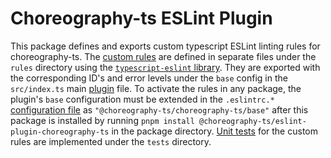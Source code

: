 # Choreography-ts ESLint Plugin
This package defines and exports custom typescript ESLint linting rules for choreography-ts. The [custom rules](https://eslint.org/docs/latest/extend/custom-rules) are defined in separate files under the `rules` directory using the [`typescript-eslint` library](https://typescript-eslint.io/developers/custom-rules). They are exported with the corresponding ID's and error levels under the `base` config in the `src/index.ts` main [plugin](https://eslint.org/docs/latest/extend/plugins) file. To activate the rules in any package, the plugin's `base` configuration must be extended in the `.eslintrc.*` [configuration file](https://eslint.org/docs/latest/use/configure/configuration-files) as `"@choreography-ts/choreography-ts/base"` after this package is installed by running `pnpm install @choreography-ts/eslint-plugin-choreography-ts` in the package directory. [Unit tests](https://typescript-eslint.io/packages/rule-tester) for the custom rules are implemented under the `tests` directory.